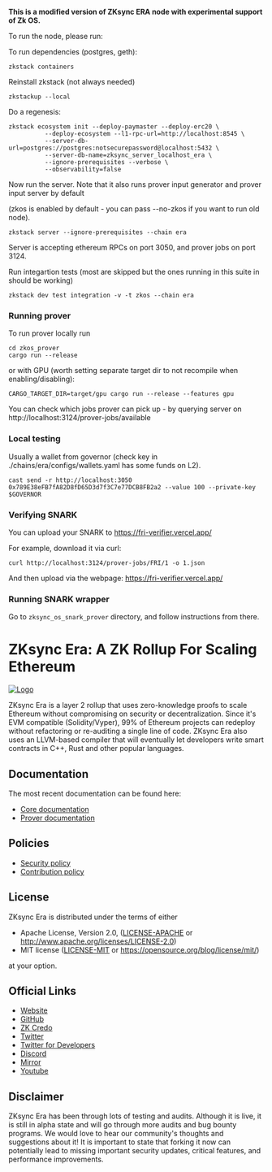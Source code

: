 **This is a modified version of ZKsync ERA node with experimental support of Zk OS.**

To run the node, please run:

To run dependencies (postgres, geth):

```
zkstack containers
```

Reinstall zkstack (not always needed)

```
zkstackup --local
```

Do a regenesis:

```
zkstack ecosystem init --deploy-paymaster --deploy-erc20 \
          --deploy-ecosystem --l1-rpc-url=http://localhost:8545 \
          --server-db-url=postgres://postgres:notsecurepassword@localhost:5432 \
          --server-db-name=zksync_server_localhost_era \
          --ignore-prerequisites --verbose \
          --observability=false
```

Now run the server. Note that it also runs prover input generator and prover input server by default

(zkos is enabled by default - you can pass --no-zkos if you want to run old node).

```
zkstack server --ignore-prerequisites --chain era
```

Server is accepting ethereum RPCs on port 3050, and prover jobs on port 3124.

Run integartion tests (most are skipped but the ones running in this suite in should be working)

```
zkstack dev test integration -v -t zkos --chain era
```

### Running prover

To run prover locally run

```
cd zkos_prover
cargo run --release
```

or with GPU (worth setting separate target dir to not recompile when enabling/disabling):

```
CARGO_TARGET_DIR=target/gpu cargo run --release --features gpu
```

You can check which jobs prover can pick up - by querying server on http://localhost:3124/prover-jobs/available

### Local testing

Usually a wallet from governor (check key in ./chains/era/configs/wallets.yaml has some funds on L2).

```
cast send -r http://localhost:3050 0x789E38eFB7fA82D8fD65D3d7f3C7e77DCB8FB2a2 --value 100 --private-key $GOVERNOR
```

### Verifying SNARK

You can upload your SNARK to https://fri-verifier.vercel.app/

For example, download it via curl:

```
curl http://localhost:3124/prover-jobs/FRI/1 -o 1.json
```

And then upload via the webpage: https://fri-verifier.vercel.app/

### Running SNARK wrapper

Go to `zksync_os_snark_prover` directory, and follow instructions from there.

# ZKsync Era: A ZK Rollup For Scaling Ethereum

[![Logo](eraLogo.png)](https://zksync.io/)

ZKsync Era is a layer 2 rollup that uses zero-knowledge proofs to scale Ethereum without compromising on security or
decentralization. Since it's EVM compatible (Solidity/Vyper), 99% of Ethereum projects can redeploy without refactoring
or re-auditing a single line of code. ZKsync Era also uses an LLVM-based compiler that will eventually let developers
write smart contracts in C++, Rust and other popular languages.

## Documentation

The most recent documentation can be found here:

- [Core documentation](https://matter-labs.github.io/zksync-era/core/latest/)
- [Prover documentation](https://matter-labs.github.io/zksync-era/prover/latest/)

## Policies

- [Security policy](SECURITY.md)
- [Contribution policy](CONTRIBUTING.md)

## License

ZKsync Era is distributed under the terms of either

- Apache License, Version 2.0, ([LICENSE-APACHE](LICENSE-APACHE) or <http://www.apache.org/licenses/LICENSE-2.0>)
- MIT license ([LICENSE-MIT](LICENSE-MIT) or <https://opensource.org/blog/license/mit/>)

at your option.

## Official Links

- [Website](https://zksync.io/)
- [GitHub](https://github.com/matter-labs)
- [ZK Credo](https://github.com/zksync/credo)
- [Twitter](https://twitter.com/zksync)
- [Twitter for Developers](https://twitter.com/zkSyncDevs)
- [Discord](https://join.zksync.dev/)
- [Mirror](https://zksync.mirror.xyz/)
- [Youtube](https://www.youtube.com/@zkSync-era)

## Disclaimer

ZKsync Era has been through lots of testing and audits. Although it is live, it is still in alpha state and will go
through more audits and bug bounty programs. We would love to hear our community's thoughts and suggestions about it! It
is important to state that forking it now can potentially lead to missing important security updates, critical features,
and performance improvements.
